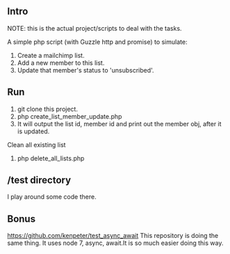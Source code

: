 ## Intro
NOTE: this is the actual project/scripts to deal with the tasks.

A simple php script (with Guzzle http and promise) to simulate:
1. Create a mailchimp list.
2. Add a new member to this list.
3. Update that member's status to 'unsubscribed'.

## Run
1. git clone this project.
2. php create_list_member_update.php
3. It will output the list id, member id and print out the member obj, after it is updated.

Clean all existing list
1. php delete_all_lists.php

## /test directory
I play around some code there.

## Bonus
https://github.com/kenpeter/test_async_await
This repository is doing the same thing. It uses node 7, async, await.It is so much easier doing this way.

